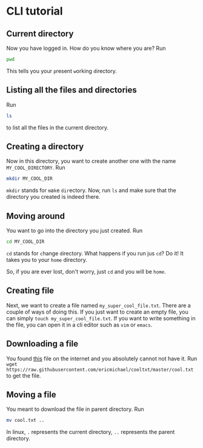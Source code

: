 # CLI tutorial



## Current directory
Now you have logged in. How do you know where you are?
Run
```bash
pwd
```
This tells you your `p`resent `w`orking `d`irectory. 

## Listing all the files and directories
Run
```bash
ls
```
to list all the files in the current directory.

## Creating a directory
Now in this directory, you want to create another one with the name `MY_COOL_DIRECTORY`.
Run 
```bash
mkdir MY_COOL_DIR
```
`mkdir` stands for `m`a`k`e `dir`ectory. 
Now, run `ls` and make sure that the directory you created is indeed there.

## Moving around
You want to go into the directory you just created.
Run 
```bash
cd MY_COOL_DIR
``` 
`cd` stands for `c`hange `d`irectory.
What happens if you run jus `cd`? Do it! It takes you to your `home` directory. 

So, if you are ever lost, don't worry, just `cd` and you will be `home`.

## Creating file
Next, we want to create a file named `my_super_cool_file.txt`. 
There are a couple of ways of doing this. If you just want to create an empty file, you can simply `touch my_super_cool_file.txt`.
If you want to write something in the file, you can open it in a cli editor such as `vim` or `emacs`.

## Downloading a file
You found [this](https://raw.githubusercontent.com/ericmichael/cooltxt/master/cool.txt) file on the internet and you absolutely cannot not have it.
Run `wget https://raw.githubusercontent.com/ericmichael/cooltxt/master/cool.txt` to get the file.

## Moving a file
You meant to download the file in parent directory.
Run 
```bash
mv cool.txt ..
```
In linux, `.` represents the current directory, `..` represents the parent directory.


